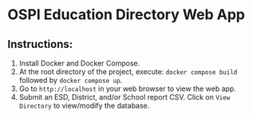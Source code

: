 # OSPI Education Directory Web App

## Instructions:

1. Install Docker and Docker Compose.
2. At the root directory of the project, execute: `docker compose build` followed by `docker compose up`.
3. Go to `http://localhost` in your web browser to view the web app.
4. Submit an ESD, District, and/or School report CSV. Click on `View Directory` to view/modify the database.
